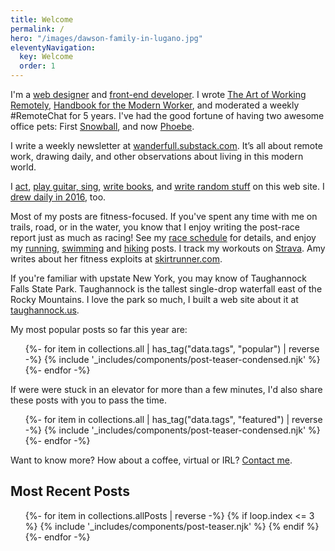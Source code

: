 ```yaml
---
title: Welcome
permalink: /
hero: "/images/dawson-family-in-lugano.jpg"
eleventyNavigation:
  key: Welcome
  order: 1
---
```


<div class="columnar">

<div>

I'm a [web designer](/design/) and [front-end developer](/develop/). I wrote [The Art of Working Remotely](/writing/aowr/), [Handbook for the Modern Worker](writing/handbook), and moderated a weekly #RemoteChat for 5 years. I've had the good fortune of having two awesome office pets: First [Snowball](https://www.instagram.com/snowballdawson/), and now [Phoebe](https://www.instagram.com/phoebe.the.bunny/).

I write a weekly newsletter at [wanderfull.substack.com](https://wanderfull.substack.com/). It’s all about remote work, drawing daily, and other observations about living in this modern world.

I [act](/act/), [play guitar, sing](/music/), [write books](/writing/), and [write random stuff](/muse) on this web site. I [drew daily in 2016](/365daydraw-challenge-completed), too.

Most of my posts are fitness-focused. If you've spent any time with me on trails, road, or in the water, you know that I enjoy writing the post-race report just as much as racing! See my [race schedule](/race-schedule/) for details, and enjoy my [running](/run/), [swimming](/swim/) and [hiking](/hike) posts. I track my workouts on [Strava](https://www.strava.com/athletes/6904418). Amy writes about her fitness exploits at [skirtrunner.com](http://skirtrunner.com/).

If you're familiar with upstate New York, you may know of Taughannock Falls State Park. Taughannock is the tallest single-drop waterfall east of the Rocky Mountains. I love the park so much, I built a web site about it at [taughannock.us](http://taughannock.us).

</div>
<div>

My most popular posts so far this year are:

<ul class="post-list">
  {%- for item in collections.all | has_tag("data.tags", "popular") | reverse  -%}
  {% include '_includes/components/post-teaser-condensed.njk' %}
  {%- endfor -%}
</ul>

If were were stuck in an elevator for more than a few minutes, I'd also share these posts with you to pass the time.

<ul class="post-list">
  {%- for item in collections.all | has_tag("data.tags", "featured") | reverse  -%}
  {% include '_includes/components/post-teaser-condensed.njk' %}
  {%- endfor -%}
</ul>

Want to know more? How about a coffee, virtual or IRL? <a href="/contact/">Contact me</a>.

</div>
</div>

<h2>Most Recent Posts</h2>

<ul class="l-grid post-grid">
  {%- for item in collections.allPosts | reverse  -%}
  {% if loop.index <= 3 %}
  {% include '_includes/components/post-teaser.njk' %}
  {% endif %}
  {%- endfor -%}
</ul>
